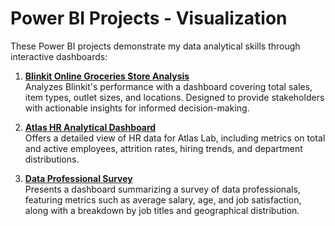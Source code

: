 # Power BI Projects - Visualization

These Power BI projects demonstrate my data analytical skills through interactive dashboards:

1. **[Blinkit Online Groceries Store Analysis](https://github.com/trareinaung/Blinkit-Dashboard/blob/main/README.md)**  
   Analyzes Blinkit's performance with a dashboard covering total sales, item types, outlet sizes, and locations. Designed to provide stakeholders with actionable insights for informed decision-making.

2. **[Atlas HR Analytical Dashboard](https://github.com/trareinaung/HR-Analytical-Dashboard/tree/main)**  
   Offers a detailed view of HR data for Atlas Lab, including metrics on total and active employees, attrition rates, hiring trends, and department distributions.

3. **[Data Professional Survey](https://github.com/trareinaung/Data-Professional-Survey)**  
   Presents a dashboard summarizing a survey of data professionals, featuring metrics such as average salary, age, and job satisfaction, along with a breakdown by job titles and geographical distribution.
